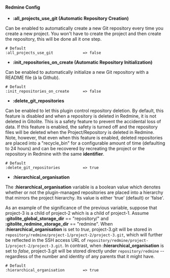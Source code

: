 #### Redmine Config

* **:all_projects_use_git (Automatic Repository Creation)**

Can be enabled to automatically create a new Git repository every time you create a new project. You won't have to create the project and then create the repository, this will be done all it one step.

    # Default
    :all_projects_use_git             => false

* **:init_repositories_on_create (Automatic Repository Initialization)**

Can be enabled to automatically initialize a new Git repository with a README file (à la Github).

    # Default
    :init_repositories_on_create      => false

* **:delete_git_repositories**

Can be enabled to let this plugin control repository deletion. By default, this feature is disabled and when a repository is deleted in Redmine, it is not deleted in Gitolite. This is a safety feature to prevent the accidental loss of data. If this feature is enabled, the safety is turned off and the repository files will be deleted when the Project/Repository is deleted in Redmine. Note, however, that even when this feature is enabled, deleted repositories are placed into a "recycle_bin" for a configurable amount of time (defaulting to 24 hours) and can be recovered by recreating the project or the repository in Redmine with the same **identifier**.

    # Default
    :delete_git_repositories          => true

* **:hierarchical_organisation**

The **:hierarchical_organisation** variable is a boolean value which denotes whether or not the plugin-managed repositories are placed into a hierarchy that mirrors the project hierarchy. Its value is either 'true' (default) or 'false'.

As an example of the significance of the previous variable, suppose that project-3 is a child of project-2 which is a child of project-1. Assume **:gitolite_global_storage_dir** == "repository/" and **:gitolite_redmine_storage_dir** == "redmine". When **:hierarchical_organisation** is set to *true*, project-3.git will be stored in ```repository/redmine/project-1/project-2/project-3.git```, which will further be reflected in the SSH access URL of ```repository/redmine/project-1/project-2/project-3.git```. In contrast, when **:hierarchical_organisation** is set to *false*, project-3.git will be stored directly under ```repository/redmine``` -- regardless of the number and identity of any parents that it might have.

    # Default
    :hierarchical_organisation        => true
